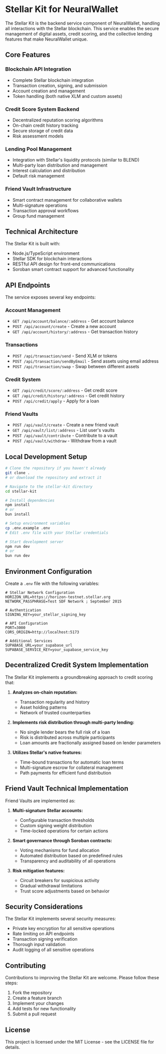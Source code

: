 # Stellar Kit for NeuralWallet

The Stellar Kit is the backend service component of NeuralWallet, handling all interactions with the Stellar blockchain. This service enables the secure management of digital assets, credit scoring, and the collective lending features that make NeuralWallet unique.

## Core Features

### Blockchain API Integration
- Complete Stellar blockchain integration
- Transaction creation, signing, and submission
- Account creation and management
- Token handling (both native XLM and custom assets)

### Credit Score System Backend
- Decentralized reputation scoring algorithms
- On-chain credit history tracking
- Secure storage of credit data
- Risk assessment models

### Lending Pool Management
- Integration with Stellar's liquidity protocols (similar to BLEND)
- Multi-party loan distribution and management
- Interest calculation and distribution
- Default risk management

### Friend Vault Infrastructure
- Smart contract management for collaborative wallets
- Multi-signature operations
- Transaction approval workflows
- Group fund management

## Technical Architecture

The Stellar Kit is built with:
- Node.js/TypeScript environment
- Stellar SDK for blockchain interactions
- RESTful API design for front-end communications
- Soroban smart contract support for advanced functionality

## API Endpoints

The service exposes several key endpoints:

### Account Management
- `GET /api/account/balance/:address` - Get account balance
- `POST /api/account/create` - Create a new account
- `GET /api/account/history/:address` - Get transaction history

### Transactions
- `POST /api/transaction/send` - Send XLM or tokens
- `POST /api/transaction/sendByEmail` - Send assets using email address
- `POST /api/transaction/swap` - Swap between different assets

### Credit System
- `GET /api/credit/score/:address` - Get credit score
- `GET /api/credit/history/:address` - Get credit history
- `POST /api/credit/apply` - Apply for a loan

### Friend Vaults
- `POST /api/vault/create` - Create a new friend vault
- `GET /api/vault/list/:address` - List user's vaults
- `POST /api/vault/contribute` - Contribute to a vault
- `POST /api/vault/withdraw` - Withdraw from a vault

## Local Development Setup

```bash
# Clone the repository if you haven't already
git clone .
# or download the repository and extract it

# Navigate to the stellar-kit directory
cd stellar-kit

# Install dependencies
npm install
# or
bun install

# Setup environment variables
cp .env.example .env
# Edit .env file with your Stellar credentials

# Start development server
npm run dev
# or
bun run dev
```

## Environment Configuration

Create a `.env` file with the following variables:

```
# Stellar Network Configuration
HORIZON_URL=https://horizon-testnet.stellar.org
NETWORK_PASSPHRASE=Test SDF Network ; September 2015

# Authentication
SIGNING_KEY=your_stellar_signing_key

# API Configuration
PORT=3000
CORS_ORIGIN=http://localhost:5173

# Additional Services
SUPABASE_URL=your_supabase_url
SUPABASE_SERVICE_KEY=your_supabase_service_key
```

## Decentralized Credit System Implementation

The Stellar Kit implements a groundbreaking approach to credit scoring that:

1. **Analyzes on-chain reputation:**
   - Transaction regularity and history
   - Asset holding patterns
   - Network of trusted counterparties

2. **Implements risk distribution through multi-party lending:**
   - No single lender bears the full risk of a loan
   - Risk is distributed across multiple participants
   - Loan amounts are fractionally assigned based on lender parameters

3. **Utilizes Stellar's native features:**
   - Time-bound transactions for automatic loan terms
   - Multi-signature escrow for collateral management
   - Path payments for efficient fund distribution

## Friend Vault Technical Implementation

Friend Vaults are implemented as:

1. **Multi-signature Stellar accounts:**
   - Configurable transaction thresholds
   - Custom signing weight distribution
   - Time-locked operations for certain actions

2. **Smart governance through Soroban contracts:**
   - Voting mechanisms for fund allocation
   - Automated distribution based on predefined rules
   - Transparency and auditability of all operations

3. **Risk mitigation features:**
   - Circuit breakers for suspicious activity
   - Gradual withdrawal limitations
   - Trust score adjustments based on behavior

## Security Considerations

The Stellar Kit implements several security measures:

- Private key encryption for all sensitive operations
- Rate limiting on API endpoints
- Transaction signing verification
- Thorough input validation
- Audit logging of all sensitive operations

## Contributing

Contributions to improving the Stellar Kit are welcome. Please follow these steps:

1. Fork the repository
2. Create a feature branch
3. Implement your changes
4. Add tests for new functionality
5. Submit a pull request

## License

This project is licensed under the MIT License - see the LICENSE file for details.
